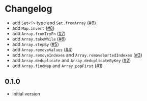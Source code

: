# Changelog

- add `Set<T>` type and `Set.fromArray` ([#9](https://github.com/seaofvoices/luau-disk/pull/9))
- add `Map.invert` ([#8](https://github.com/seaofvoices/luau-disk/pull/8))
- add `Array.fromTryFn` ([#7](https://github.com/seaofvoices/luau-disk/pull/7))
- add `Array.takeWhile` ([#6](https://github.com/seaofvoices/luau-disk/pull/6))
- add `Array.stepBy` ([#5](https://github.com/seaofvoices/luau-disk/pull/5))
- add `Array.removeValues` ([#4](https://github.com/seaofvoices/luau-disk/pull/4))
- add `Array.removeIndexes` and `Array.removeSortedIndexes` ([#3](https://github.com/seaofvoices/luau-disk/pull/3))
- add `Array.deduplicate` and `Array.deduplicateByKey` ([#2](https://github.com/seaofvoices/luau-disk/pull/2))
- add `Array.findMap` and `Array.popFirst` ([#1](https://github.com/seaofvoices/luau-disk/pull/1))

## 0.1.0

- Initial version
